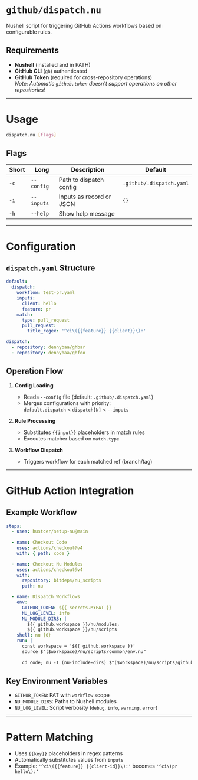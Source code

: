 # `github/dispatch.nu`

Nushell script for triggering GitHub Actions workflows based on configurable rules.

## Requirements
- **Nushell** (installed and in PATH)
- **GitHub CLI** (`gh`) authenticated
- **GitHub Token** (required for cross-repository operations)  
  *Note: Automatic `github.token` doesn't support operations on other repositories!*

---

# Usage

```bash
dispatch.nu [flags]
```

## Flags
| Short | Long          | Description                          | Default                     |
|-------|---------------|--------------------------------------|-----------------------------|
| `-c`  | `--config`    | Path to dispatch config              | `.github/.dispatch.yaml`    |
| `-i`  | `--inputs`    | Inputs as record or JSON             | `{}`                        |
| `-h`  | `--help`      | Show help message                    |                             |

---

# Configuration

## `dispatch.yaml` Structure
```yaml
default:
  dispatch:
    workflow: test-pr.yaml
    inputs:
      client: hello
      feature: pr
    match:
      type: pull_request
      pull_request:
        title_regex: '^ci\({{feature}} {{client}}\):'

dispatch:
  - repository: dennybaa/ghbar
  - repository: dennybaa/ghfoo
```

## Operation Flow
1. **Config Loading**  
   - Reads `--config` file (default: `.github/.dispatch.yaml`)
   - Merges configurations with priority:  
     `default.dispatch` < `dispatch[N]` < `--inputs`

2. **Rule Processing**  
   - Substitutes `{{input}}` placeholders in match rules
   - Executes matcher based on `match.type`

3. **Workflow Dispatch**  
   - Triggers workflow for each matched ref (branch/tag)

---

# GitHub Action Integration

## Example Workflow
```yaml
steps:
  - uses: hustcer/setup-nu@main
  
  - name: Checkout Code
    uses: actions/checkout@v4
    with: { path: code }

  - name: Checkout Nu Modules
    uses: actions/checkout@v4
    with:
      repository: bitdeps/nu_scripts
      path: nu

  - name: Dispatch Workflows
    env:
      GITHUB_TOKEN: ${{ secrets.MYPAT }}
      NU_LOG_LEVEL: info
      NU_MODULE_DIRS: |
        ${{ github.workspace }}/nu/modules;
        ${{ github.workspace }}/nu/scripts
    shell: nu {0}
    run: |
      const workspace = '${{ github.workspace }}'
      source $"($workspace)/nu/scripts/common/env.nu"
      
      cd code; nu -I (nu-include-dirs) $"($workspace)/nu/scripts/github/dispatch.nu"
```

## Key Environment Variables
- `GITHUB_TOKEN`: PAT with `workflow` scope
- `NU_MODULE_DIRS`: Paths to Nushell modules
- `NU_LOG_LEVEL`: Script verbosity (`debug`, `info`, `warning`, `error`)

---

# Pattern Matching
- Uses `{{key}}` placeholders in regex patterns
- Automatically substitutes values from `inputs`
- Example: `'^ci\({{feature}} {{client-id}}\):'` becomes `'^ci\(pr hello\):'`
